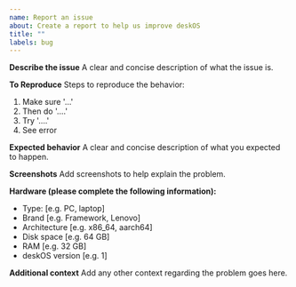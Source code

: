 ```yaml
---
name: Report an issue
about: Create a report to help us improve deskOS
title: ""
labels: bug
---
```


<!--- Before you submit, make sure to check the following that there are no similar issues reported yet --->

**Describe the issue**
A clear and concise description of what the issue is.

**To Reproduce**
Steps to reproduce the behavior:

1. Make sure '...'
2. Then do '....'
3. Try '....'
4. See error

**Expected behavior**
A clear and concise description of what you expected to happen.

**Screenshots**
Add screenshots to help explain the problem.

**Hardware (please complete the following information):**

- Type: [e.g. PC, laptop]
- Brand [e.g. Framework, Lenovo]
- Architecture [e.g. x86_64, aarch64]
- Disk space [e.g. 64 GB]
- RAM [e.g. 32 GB]
- deskOS version [e.g. 1]

**Additional context**
Add any other context regarding the problem goes here.
